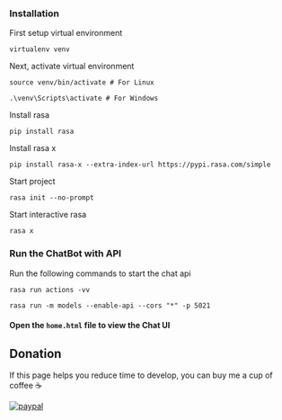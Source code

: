 ### Installation
First setup virtual environment
```
virtualenv venv
```
Next, activate virtual environment
```
source venv/bin/activate # For Linux
```
```
.\venv\Scripts\activate # For Windows
```
Install rasa
```
pip install rasa
```
Install rasa x
```
pip install rasa-x --extra-index-url https://pypi.rasa.com/simple
```
Start project
```
rasa init --no-prompt
```
Start interactive rasa
```
rasa x
```

### Run the ChatBot with API
Run the following commands to start the chat api
```
rasa run actions -vv
```
```
rasa run -m models --enable-api --cors "*" -p 5021
```
#### Open the ``home.html`` file to view the Chat UI

## Donation

If this page helps you reduce time to develop, you can buy me a cup of coffee :coffee:

  

[![paypal](https://cdn-images-1.medium.com/max/738/1*G95uyokAH4JC5Ppvx4LmoQ@2x.png)](https://www.paypal.com/cgi-bin/webscr?cmd=_s-xclick&hosted_button_id=ZJM97M6KBLHZY)